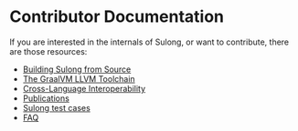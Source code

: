 # Contributor Documentation

If you are interested in the internals of Sulong, or want to contribute, there are those
resources:

* [Building Sulong from Source](BUILDING.md)
* [The GraalVM LLVM Toolchain](TOOLCHAIN.md)
* [Cross-Language Interoperability](INTEROP.md)
* [Publications](PUBLICATIONS.md)
* [Sulong test cases](TESTS.md)
* [FAQ](FAQ.md)
